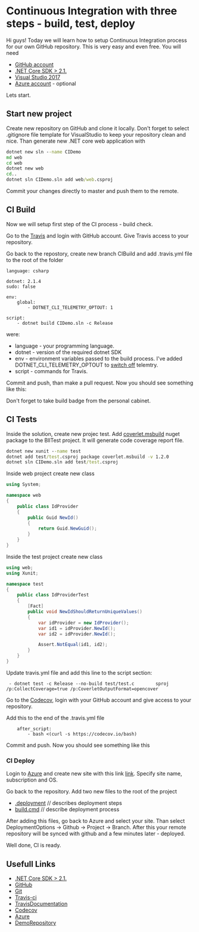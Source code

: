 # Continuous Integration with three steps - build, test, deploy

Hi guys! Today we will learn how to setup Continuous Integration process for our own GitHub repository. This is very easy and even free. You will need

* [GitHub account](https://github.com)
* [.NET Core SDK > 2.1.](https://www.microsoft.com/net/)
* [Visual Studio 2017](https://www.visualstudio.com/)
* [Azure account](https://portal.azure.com/) - optional

Lets start.

## Start new project

Create new repository on GitHub and clone it locally. Don't forget to select .gitignore file template for VisualStudio to keep your repository clean and nice. Than generate new .NET core web application with

```cmd
dotnet new sln --name CIDemo
md web
cd web
dotnet new web
cd..
dotnet sln CIDemo.sln add web/web.csproj
```

Commit your changes directly to master and push them to the remote.

## CI Build

Now we will setup first step of the CI process - build check.

Go to the [Travis](https://travis-ci.org/) and login with GitHub account. Give Travis access to your repository.

Go back to the repostory, create new branch CIBuild and add .travis.yml file to the root of the folder

``` text
language: csharp

dotnet: 2.1.4
sudo: false

env:
    global:
        - DOTNET_CLI_TELEMETRY_OPTOUT: 1

script:
    - dotnet build CIDemo.sln -c Release
```

were:

* language - your programming language.
* dotnet - version of the required dotnet SDK
* env - environment variables passed to the build process. I've added DOTNET_CLI_TELEMETRY_OPTOUT to [switch off](https://docs.microsoft.com/en-us/dotnet/core/tools/telemetry) telemtry.
* script - commands for Travis.

Commit and push, than make a pull request. Now you should see something like this:

Don't forget to take build badge from the personal cabinet.

## CI Tests

Inside the solution, create new projec test. Add [coverlet.msbuild](https://github.com/tonerdo/coverlet) nuget package to the BllTest project. It will generate code coverage report file.

```cmd
dotnet new xunit --name test
dotnet add test/test.csproj package coverlet.msbuild -v 1.2.0
dotnet sln CIDemo.sln add test/test.csproj
```

Inside web project create new class

```c#
using System;

namespace web
{
    public class IdProvider
    {
        public Guid NewId()
        {
            return Guid.NewGuid();
        }
    }
}
```

Inside the test project create new class

```c#
using web;
using Xunit;

namespace test
{
    public class IdProviderTest
    {
        [Fact]
        public void NewIdShouldReturnUniqueValues()
        {
            var idProvider = new IdProvider();
            var id1 = idProvider.NewId();
            var id2 = idProvider.NewId();

            Assert.NotEqual(id1, id2);
        }
    }
}
```

Update travis.yml file and add this line to the script section:

```text
 - dotnet test -c Release --no-build test/test.c        sproj /p:CollectCoverage=true /p:CoverletOutputFormat=opencover
```

Go to the [Codecov](https://codecov.io), login with your GitHub account and give access to your repository.

Add this to the end of the .travis.yml file

```text
    after_script:
        - bash <(curl -s https://codecov.io/bash)
```

Commit and push. Now you should see something like this

### CI Deploy

Login to [Azure](https://portal.azure.com) and create new site with this link
[link](https://portal.azure.com/#create/Microsoft.WebSite). Specify site name, subscription and OS.

Go back to the repository. Add two new files to the root of the project

* [.deployment](https://github.com/Drag13/FSharpWebAppWithCIDemo/blob/master/.deployment) // describes deployment steps
* [build.cmd](https://github.com/Drag13/FSharpWebAppWithCIDemo/blob/master/build.cmd)   // describe deployment process

After adding this files, go back to Azure and select your site. Than select DeploymentOptions -> Github -> Project -> Branch. After this your remote repository will be synced with github and a few minutes later - deployed. 

Well done, CI is ready.

## Usefull Links

* [.NET Core SDK > 2.1.](https://www.microsoft.com/net/)
* [GitHub](https://github.com)
* [Git](https://git-scm.com/downloads)
* [Travis-ci](https://travis-ci.org)
* [TravisDocumentation](https://docs.travis-ci.com/)
* [Codecov](https://codecov.io)
* [Azure](https://portal.azure.com)
* [DemoRepository](https://github.com/Drag13/FSharpWebAppWithCIDemo)
